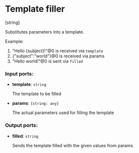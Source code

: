 # Template filler

[string]

Substitutes parameters into a template.

Example:

1. "Hello {subject}!"@0 is received via `template`
2. {"subject":"world"}@0 is received via params
3. "Hello world!"@0 is sent via `filled`

### Input ports:

* __template__: `string`

    The template to be filled


* __params__: `{string: any}`

    The actual parameters used for filling the template

### Output ports:

* __filled__: `string`

    Sends the template filled with the given values from params.

